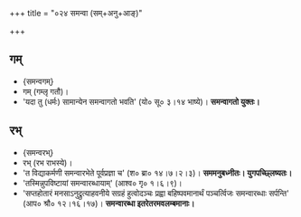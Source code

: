 +++
title = "०२४ समन्वा (सम्+अनु+आङ्)"

+++

## गम्
- {समन्वगम्}
- गम् (गम्लृ गतौ)।
- 'यदा तु (धर्मः) सामान्येन समन्वागतो भवति' (यो० सू० ३।१४ भाष्ये)। **समन्वागतो युक्तः।**

## रभ्
- {समन्वरभ्}
- रभ् (रभ राभस्ये)।
- 'त विद्याकर्मणी समन्वारभेते पूर्वप्रज्ञा च' (श० ब्रा० १४।७।२।३)। **सममनुबध्नीतः। युगपच्छ्लिष्यतः।**
- 'तस्मिन्नुपविष्टायां समन्वारब्धायाम्' (आश्व० गृ० १।६।९)।
- 'सप्तहोतारं मनसाऽनुद्रुत्याहवनीये सग्रहं हुत्वोदञ्चः प्रह्वा बहिष्पवमानार्थं पञ्चर्त्विजः समन्वारब्धाः सर्पन्ति' (आप० श्रौ० १२।१६।१७)। **समन्वारब्धा इतरेतरमवलम्बमानाः।**
